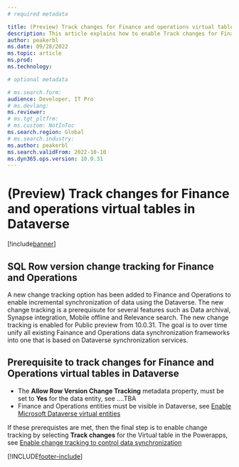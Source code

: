 ```yaml
---
# required metadata

title: (Preview) Track changes for Finance and operations virtual tables in Dataverse 
description: This article explains how to enable Track changes for Finance and Operations virtual tables in Microsoft Dataverse.
author: peakerbl
ms.date: 09/28/2022
ms.topic: article
ms.prod:
ms.technology: 

# optional metadata

# ms.search.form:
audience: Developer, IT Pro
# ms.devlang: 
ms.reviewer: 
# ms.tgt_pltfrm: 
# ms.custom: NotInToc
ms.search.region: Global
# ms.search.industry:
ms.author: peakerbl
ms.search.validFrom: 2022-10-10
ms.dyn365.ops.version: 10.0.31
---
```


# (Preview) Track changes for Finance and operations virtual tables in Dataverse 

[!include[banner](../includes/banner.md)]

## SQL Row version change tracking for Finance and Operations

A new change tracking option has been added to Finance and Operations to enable incremental synchronization of data using the Dataverse. The new change tracking is a prerequisute for several features such as Data archival, Synapse integration, Mobile offline and Relevance search. The new change tracking is enabled for Public preview from 10.0.31. The goal is to over time unify all existing Fainance and Operations data synchronization frameworks into one that is based on Dataverse synchronization services.

## Prerequisite to track changes for Finance and Operations virtual tables in Dataverse 

- The **Allow Row Version Change Tracking** metadata property, must be set to **Yes** for the data entity, see ....TBA
- Finance and Operations entities must be visible in Dataverse, see [Enable Microsoft Dataverse virtual entities](/enable-virtual-entities.md)
 
If these prerequistes are met, then the final step is to enable change tracking by selecting **Track changes** for the Virtual table in the Powerapps, see [Enable change tracking to control data synchronization](/power-platform/admin/enable-change-tracking-control-data-synchronization.md)


[!INCLUDE[footer-include](../../../includes/footer-banner.md)]
